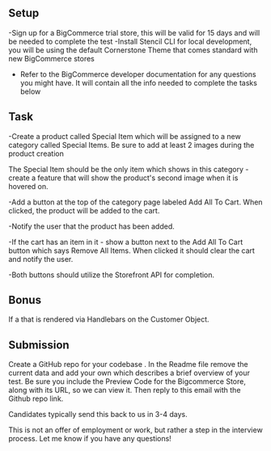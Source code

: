 ## Setup

-Sign up for a BigCommerce trial store, this will be valid for 15 days and will be needed to complete the test
-Install Stencil CLI for local development, you will be using the default Cornerstone Theme that comes standard with new BigCommerce stores

- Refer to the BigCommerce developer documentation for any questions you might have. It will contain all the info needed to complete the tasks below

## Task

-Create a product called Special Item which will be assigned to a new category called Special Items. Be sure to add at least 2 images during the product creation

The Special Item should be the only item which shows in this category - create a feature that will show the product's second image when it is hovered on.

-Add a button at the top of the category page labeled Add All To Cart. When clicked, the product will be added to the cart.

-Notify the user that the product has been added.

-If the cart has an item in it - show a button next to the Add All To Cart button which says Remove All Items. When clicked it should clear the cart and notify the user.

-Both buttons should utilize the Storefront API for completion.

## Bonus

If a that is rendered via Handlebars on the Customer Object.

## Submission

Create a GitHub repo for your codebase . In the Readme file remove the current data and add your own which describes a brief overview of your test.
Be sure you include the Preview Code for the Bigcommerce Store, along with its URL, so we can view it. Then reply to this email with the Github repo link.

Candidates typically send this back to us in 3-4 days.

This is not an offer of employment or work, but rather a step in the interview process. Let me know if you have any questions!
